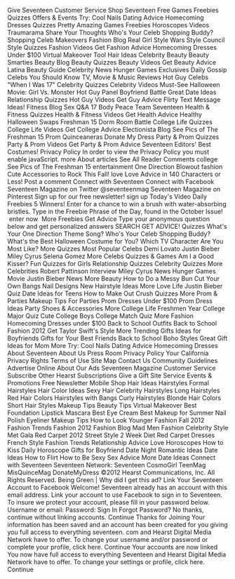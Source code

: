 Give Seventeen Customer Service Shop Seventeen Free Games Freebies Quizzes Offers & Events Try: Cool Nails Dating Advice Homecoming Dresses Quizzes Pretty Amazing Games Freebies Horoscopes Videos Traumarama Share Your Thoughts Who's Your Celeb Shopping Buddy? Shopping Celeb Makeovers Fashion Blog Real Girl Style Wars Style Council Style Quizzes Fashion Videos Get Fashion Advice Homecoming Dresses Under $100 Virtual Makeover Tool Hair Ideas Celebrity Beauty Beauty Smarties Beauty Blog Beauty Quizzes Beauty Videos Get Beauty Advice Latina Beauty Guide Celebrity News Hunger Games Exclusives Daily Gossip Celebs You Should Know TV, Movie & Music Reviews Hot Guy Celebs "When I Was 17" Celebrity Quizzes Celebrity Videos Must-See Halloween Movie: Girl Vs. Monster Hot Guy Panel Boyfriend Battle Great Date Ideas Relationship Quizzes Hot Guy Videos Get Guy Advice Flirty Text Message Ideas! Fitness Blog Sex Q&A 17 Body Peace Team Seventeen Health & Fitness Quizzes Health & Fitness Videos Get Health Advice Healthy Halloween Swaps Freshman 15 Dorm Room Battle College Life Quizzes College Life Videos Get College Advice Electionista Blog See Pics of The Freshman 15 Prom Quinceaneras Donate My Dress Party & Prom Quizzes Party & Prom Videos Get Party & Prom Advice Seventeen Editors' Best Costumes! Privacy Policy In order to view the Privacy Policy you must enable javaScript. more About articles See All Reader Comments college See Pics of The Freshman 15 entertainment One Direction Blowout fashion Cute Accessories to Rock This Fall! love Love Advice in 140 Characters or Less! Post a comment Connect with Seventeen Connect with Facebook Seventeen Magazine on Twitter @seventeenmag Seventeen Magazine on Pinterest Sign up for our free newsletter! sign up Today's Video Daily Freebies 5 Winners! Enter for a chance to win a brush with water-absorbing bristles. Type in the Freebie Phrase of the Day, found in the October Issue!  enter now  More Freebies Get Advice Type your anonymous question below and get personalized answers SEARCH GET ADVICE! Quizzes What's Your One Direction Theme Song? Who's Your Celeb Shopping Buddy? What's the Best Halloween Costume for You? Which TV Character Are You Most Like? More Quizzes Most Popular Celebs Demi Lovato Justin Bieber Miley Cyrus Selena Gomez More Celebs Quizzes & Games Am I a Good Kisser? Fun Quizzes for Girls Relationship Quizzes Celebrity Quizzes More Celebrities Robert Pattinson Interview Miley Cyrus News Hunger Games Movie Justin Bieber News More Beauty How to Do a Messy Bun Cut Your Own Bangs Nail Designs New Hairstyle Ideas More Love Life Justin Bieber Quiz Date Ideas for Teens How to Make Out Crush Quizzes More Prom & Parties Makeup Tips For Parties Prom Dresses Under $100 Prom Dress Ideas Party Shoes & Accessories More College Life Freshmen Year College Major Quiz Cute College Boys College Match Quiz More Fashion Homecoming Dresses under $100 Back to School Outfits Back to School Fashion 2012 Get Taylor Swift's Style More Trending Gifts Ideas for Boyfriends Gifts for Your Best Friends Back to School Boho Styles Great Gift Ideas for Mom More Try: Cool Nails Dating Advice Homecoming Dresses About Seventeen About Us Press Room Privacy Policy Your California Privacy Rights Terms of Use Site Map Contact Us Community Guidelines Advertise Online About Our Ads Seventeen Magazine Customer Service Subscribe Other Hearst Subscriptions Give a Gift Site Service Events & Promotions Free Newsletter Mobile Shop Hair Ideas Hairstyles Formal Hairstyles Hair Color Ideas Sexy Hair Celebrity Hairstyles Long Hairstyles Red Hair Colors Hairstyles with Bangs Curly Hairstyles Blonde Hair Colors Short Hair Styles Makeup Tips Beauty Tips Virtual Makeover Best Foundation Lipstick Mascara Best Eye Cream Best Makeup for Summer Nail Polish Eyeliner Makeup Tips How to Look Younger Fashion Fall 2012 Fashion Trends Fashion 2012 Fashion Blog Mad Men Fashion Celebrity Style Met Gala Red Carpet 2012 Street Style 2 Week Diet Red Carpet Dresses French Style Fashion Trends Relationship Advice Love Horoscopes How to Kiss Daily Horoscope Gifts for Boyfriend Date Night Romantic Ideas Date Ideas How to Flirt How to Be Sexy Sex Advice More Date Ideas Connect with Seventeen Seventeen Network: Seventeen CosmoGirl TeenMag MisQuinceMag DonateMyDress ©2012 Hearst Communications, Inc. All Rights Reserved. Being Green | Why did I get this ad? Link Your Seventeen Account to Facebook Welcome! Seventeen already has an account with this email address. Link your account to use Facebook to sign in to Seventeen. To insure we protect your account, please fill in your password below. Username or email: Password: Sign In Forgot Password? No thanks, continue without linking accounts. Continue Thanks for Joining Your information has been saved and an account has been created for you giving you full access to everything seventeen. com and Hearst Digital Media Network have to offer. To change your username and/or password or complete your profile, click here. Continue Your accounts are now linked You now have full access to everything Seventeen and Hearst Digital Media Network have to offer. To change your settings or profile, click here. Continue